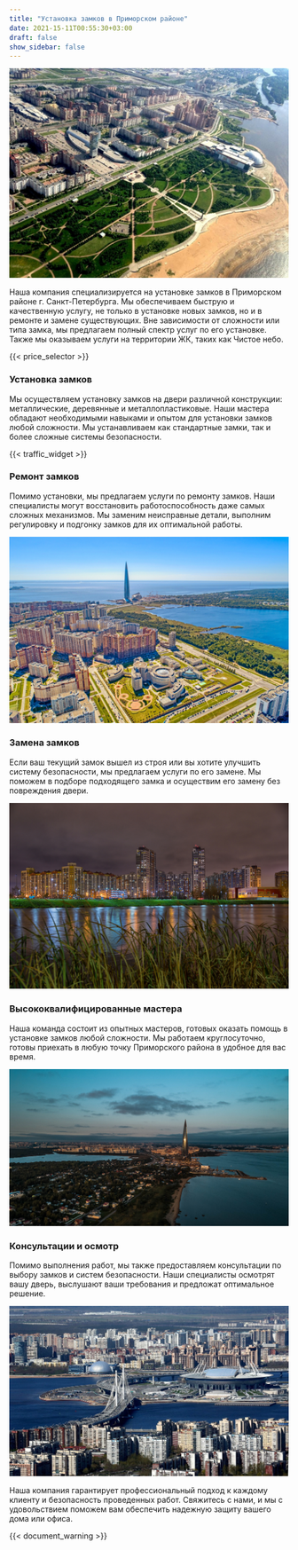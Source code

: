 ```yaml
---
title: "Установка замков в Приморском районе"
date: 2021-15-11T00:55:30+03:00
draft: false
show_sidebar: false
---
```


![Установка замков в Приморском районе](Primorsky1.jpg)

Наша компания специализируется на установке замков в Приморском районе г. Санкт-Петербурга. Мы обеспечиваем быструю и качественную услугу, не только в установке новых замков, но и в ремонте и замене существующих. Вне зависимости от сложности или типа замка, мы предлагаем полный спектр услуг по его установке. Также мы оказываем услуги на территории ЖК, таких как Чистое небо.

{{< price_selector >}}

### Установка замков

Мы осуществляем установку замков на двери различной конструкции: металлические, деревянные и металлопластиковые. Наши мастера обладают необходимыми навыками и опытом для установки замков любой сложности. Мы устанавливаем как стандартные замки, так и более сложные системы безопасности.

{{< traffic_widget >}}

### Ремонт замков

Помимо установки, мы предлагаем услуги по ремонту замков. Наши специалисты могут восстановить работоспособность даже самых сложных механизмов. Мы заменим неисправные детали, выполним регулировку и подгонку замков для их оптимальной работы.

![Установка замков в Приморском районе](Primorsky2.jpg)

### Замена замков

Если ваш текущий замок вышел из строя или вы хотите улучшить систему безопасности, мы предлагаем услуги по его замене. Мы поможем в подборе подходящего замка и осуществим его замену без повреждения двери.

![Установка замков в Приморском районе](Primorsky3.jpg)

### Высококвалифицированные мастера

Наша команда состоит из опытных мастеров, готовых оказать помощь в установке замков любой сложности. Мы работаем круглосуточно, готовы приехать в любую точку Приморского района в удобное для вас время.

![Установка замков в Приморском районе](Primorsky4.jpg)

### Консультации и осмотр

Помимо выполнения работ, мы также предоставляем консультации по выбору замков и систем безопасности. Наши специалисты осмотрят вашу дверь, выслушают ваши требования и предложат оптимальное решение.

![Установка замков в Приморском районе](Primorsky5.jpg)

Наша компания гарантирует профессиональный подход к каждому клиенту и безопасность проведенных работ. Свяжитесь с нами, и мы с удовольствием поможем вам обеспечить надежную защиту вашего дома или офиса.

{{< document_warning >}}
